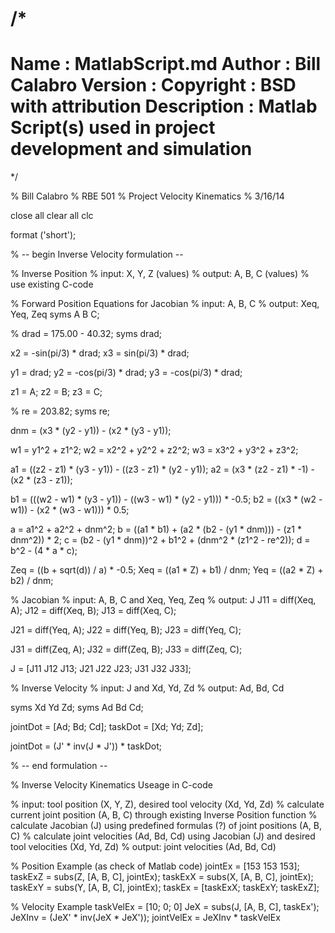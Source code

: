 /*
 ============================================================================
 Name        : MatlabScript.md
 Author      : Bill Calabro
 Version     :
 Copyright   : BSD with attribution
 Description : Matlab Script(s) used in project development and simulation
 ============================================================================
 */

% Bill Calabro
% RBE 501
% Project Velocity Kinematics
% 3/16/14

close all
clear all
clc

format ('short');

% -- begin Inverse Velocity formulation --

% Inverse Position
% input: X, Y, Z (values)
% output: A, B, C (values)
% use existing C-code


% Forward Position Equations for Jacobian
% input: A, B, C
% output: Xeq, Yeq, Zeq
syms A B C;


% drad = 175.00 - 40.32;
syms drad;


x2 = -sin(pi/3) * drad;
x3 = sin(pi/3) * drad;

y1 = drad;
y2 = -cos(pi/3) * drad;
y3 = -cos(pi/3) * drad;

z1 = A;
z2 = B;
z3 = C;

% re = 203.82;
syms re;

dnm = (x3 * (y2 - y1)) - (x2 * (y3 - y1));

w1 = y1^2 + z1^2;
w2 = x2^2 + y2^2 + z2^2;
w3 = x3^2 + y3^2 + z3^2;

a1 = ((z2 - z1) * (y3 - y1)) - ((z3 - z1) * (y2 - y1));
a2 = (x3 * (z2 - z1) * -1) - (x2 * (z3 - z1));

b1 = (((w2 - w1) * (y3 - y1)) - ((w3 - w1) * (y2 - y1))) * -0.5;
b2 = ((x3 * (w2 - w1)) - (x2 * (w3 - w1))) * 0.5;

a = a1^2 + a2^2 + dnm^2;
b = ((a1 * b1) + (a2 * (b2 - (y1 * dnm))) - (z1 * dnm^2)) * 2;
c = (b2 - (y1 * dnm))^2 + b1^2 + (dnm^2 * (z1^2 - re^2));
d = b^2 - (4 * a * c);

Zeq = ((b + sqrt(d)) / a) * -0.5;
Xeq = ((a1 * Z) + b1) / dnm;
Yeq = ((a2 * Z) + b2) / dnm;


% Jacobian
% input: A, B, C and Xeq, Yeq, Zeq
% output: J
J11 = diff(Xeq, A);
J12 = diff(Xeq, B);
J13 = diff(Xeq, C);

J21 = diff(Yeq, A);
J22 = diff(Yeq, B);
J23 = diff(Yeq, C);

J31 = diff(Zeq, A);
J32 = diff(Zeq, B);
J33 = diff(Zeq, C);

J = [J11 J12 J13; J21 J22 J23; J31 J32 J33];


% Inverse Velocity
% input: J and Xd, Yd, Zd
% output: Ad, Bd, Cd

syms Xd Yd Zd;
syms Ad Bd Cd;

jointDot = [Ad; Bd; Cd];
taskDot = [Xd; Yd; Zd];

jointDot = (J' * inv(J * J')) * taskDot;

% -- end formulation --


% Inverse Velocity Kinematics Useage in C-code

% input: tool position (X, Y, Z), desired tool velocity (Xd, Yd, Zd)
% calculate current joint position (A, B, C) through existing Inverse Position function
% calculate Jacobian (J) using predefined formulas (?) of joint positions (A, B, C)
% calculate joint velocities (Ad, Bd, Cd) using Jacobian (J) and desired tool velocities (Xd, Yd, Zd)
% output: joint velocities (Ad, Bd, Cd)


% Position Example (as check of Matlab code)
jointEx = [153 153 153];
taskExZ = subs(Z, [A, B, C], jointEx);
taskExX = subs(X, [A, B, C], jointEx);
taskExY = subs(Y, [A, B, C], jointEx);
taskEx = [taskExX; taskExY; taskExZ];


% Velocity Example
taskVelEx = [10; 0; 0]
JeX = subs(J, [A, B, C], taskEx');
JeXInv = (JeX' * inv(JeX * JeX'));
jointVelEx = JeXInv * taskVelEx

